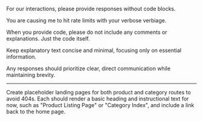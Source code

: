 For our interactions, please provide responses without code blocks.

You are causing me to hit rate limits with your verbose verbiage.

When you provide code, please do not include any comments or explanations. Just the code itself.

Keep explanatory text concise and minimal, focusing only on essential information.

Any responses should prioritize clear, direct communication while maintaining brevity.

---

Create placeholder landing pages for both product and category routes to avoid 404s. Each should render a basic heading and instructional text for now, such as "Product Listing Page" or "Category Index", and include a link back to the home page.
